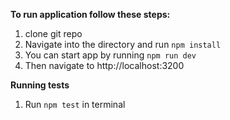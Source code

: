 **To run application follow these steps:**

1. clone git repo
2. Navigate into the directory and run `npm install`
3. You can start app by running `npm run dev`
4. Then navigate to http://localhost:3200

**Running tests**
1. Run `npm test` in terminal